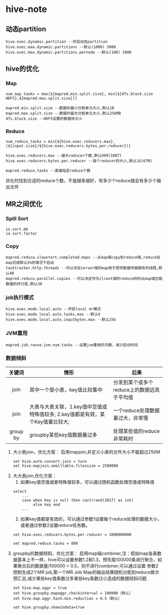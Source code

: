 # hive-note

## 动态partition
```
hive.exec.dynamic.partition --开启动态partition
hive.exec.max.dynamic.partitions --默认(1000) 5000
hive.exec.max.dynamic.partitions.pernode --默认(100) 2000
```
## hive的优化

### Map
```
num_map_tasks = max[${mapred.min.split.zise}, min[${dfs.block.size HDFS},${mapred.max.split.size}]]
```
```
mapred.min.split.size --数据的最小分割单元大小,默认1B
mapred.max.split.size --数据的最大分割单元大小,默认256MB
dfs.block.size --HDFS设置的数据块大小
```
### Reduce
```
num_reduce_tasks = min[${hive.exec.reducers.max},(${input.size}/${hive.exec.reducers.bytes.per.reducer})]
```
```
hive.exec.reducers.max --最大reducer个数,默认999(1007)
hive.exec.reducers.bytes.per.reducer --每个reducer的大小,默认1G(67M)
```
```
mapred.reduce.tasks --直接指定reduce个数
```
优化时找到合适的reduce个数，不是越多越好，有多少个reduce就会有多少个输出文件

## MR之间优化
### Spill Sort
```
io.sort.mb
io.sort.factor
```
### Copy
```
mapred.reduce.slowstart.completed.maps --从map端copy到reduce端,reduce在map完成默认5%的情况下启动
tasktracker.http.threads --可以决定server端的map用于提供数据传输服务的线程,默认40
mapred.reduce.parallel.copies --可以决定作为client端的reduce同时从map端拉取数据的并行度,默认30
```
### job执行模式
```
hive.exec.mode.local.auto --开启local mr模式
hive.exec.mode.local.auto.tasks.max --默认4
hive.exec.mode.local.auto.inputbytes.max --默认256
```
### JVM重用
```
mapred.job.reuse.jvm.num.tasks --设置jvm重用的次数，减少启动时间
```
### 数据倾斜
| 关键词          | 情形                                 | 后果 |
|:--------------:| ----------------------------------- | --- |
| join           | 其中一个是小表，key值比较集中 | 分发到某个或多个reduce上的数据远高于平均值 |
| join           | 大表与大表关联，1.key值中空值或特殊值较多; 2.key值都是有效，某个Key值量比较大; | 一个reduce处理数据量过大，非常慢 |
| group by       | groupby某些key值数据量过多 | 处理某些值的reduce非常耗时 |


1. 大小表join，优化方案：
    启用mapjoin,并定义小表的文件大小不能超过250M
    ```
    set hive.auto.convert.join = ture
    set hive.mapjoin.smalltable.filessize = 2500000
    ```
2. 大大表join,优化方案：
    1. 如果key值空值或者特殊值较多，可以通过随机函数处理空值或特殊值
    ```
    select
        ...
        case when key is null then cast(rand(2017) as int)
             else key end
        ...
    ```
    2. 如果key值都是有效的，可以通过参数1设置每个reduce处理的数据大小，或者通过参数2设置reduce任务数。
    ```
    set hive.exec.reducers.bytes.per.reducer = 1000000000
    ```
    ```
    set mapred.reduce.tasks = 800
    ```
3. groupby的数据倾斜，优化方案：
    启用map端combiner,注：假如map各条数据基本上不一样，hive可以设置参数1.2和1.3，预先取100000条进行聚合，如果聚合后的数据量/100000 = 0.5，则不进行combiner;可以通过设置 参数2 控制生成2个MR job,第一个MR Job Map的输出结果随机分配到reduce做次预汇总,减少某些key值条数过多某些key条数过小造成的数据倾斜问题.
    ```
    set hive.map.aggr = true
    set hive.groupby.mapaggr.checkinterval = 100000（默认）
    set hive.map.aggr.hash.min.reduction = 0.5（默认）
    ```
    ```
    set hive.groupby.skewindata=true
    ```
